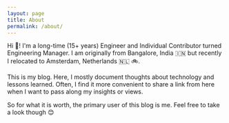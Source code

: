 ```yaml
---
layout: page
title: About
permalink: /about/
---
```


Hi 👋! I'm a long-time (15+ years) Engineer and Individual Contributor turned Engineering Manager. I am originally from Bangalore, India 🇮🇳 but recently I relocated to Amsterdam, Netherlands 🇳🇱 🚲.


This is my blog. Here, I mostly document thoughts about technology and lessons learned. Often, I find it more convenient to share a link from here when I want to pass along my insights or views.

So for what it is worth, the primary user of this blog is me. Feel free to take a look though 😊


